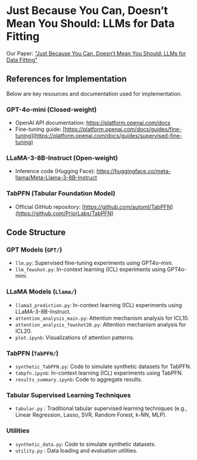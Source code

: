 # Just Because You Can, Doesn’t Mean You Should: LLMs for Data Fitting
Our Paper: ["Just Because You Can, Doesn’t Mean You Should: LLMs for Data Fitting"](https://arxiv.org/abs/2508.19563)


## References for Implementation

Below are key resources and documentation used for implementation.

### GPT-4o-mini (Closed-weight)
- OpenAI API documentation: https://platform.openai.com/docs
- Fine-tuning guide: [https://platform.openai.com/docs/guides/fine-tuning](https://platform.openai.com/docs/guides/supervised-fine-tuning)

### LLaMA-3-8B-Instruct (Open-weight)
- Inference code (Hugging Face): https://huggingface.co/meta-llama/Meta-Llama-3-8B-Instruct

### TabPFN (Tabular Foundation Model)
- Official GitHub repository: [https://github.com/automl/TabPFN](https://github.com/PriorLabs/TabPFN)


## Code Structure

### GPT Models (`GPT/`)
- `llm.py`: Supervised fine-tuning experiments using GPT4o-mini.
- `llm_fewshot.py`: In-context learning (ICL) experiments using GPT4o-mini.

### LLaMA Models (`Llama/`)
- `llama3_prediction.py`: In-context learning (ICL) experiments using LLaMA-3-8B-Instruct.
- `attention_analysis_main.py`: Attention mechanism analysis for ICL10.
- `attention_analysis_fewshot20.py`: Attention mechanism analysis for ICL20.
- `plot.ipynb`: Visualizations of attention patterns.

### TabPFN (`TabPFN/`)
- `synthetic_TabPFN.py`: Code to simulate synthetic datasets for TabPFN.
- `tabpfn.ipynb`: In-context learning (ICL) experiments using TabPFN.
- `results_summary.ipynb`: Code to aggregate results.

### Tabular Supervised Learning Techniques
- `tabular.py` : Traditional tabular supervised learning techniques (e.g., Linear Regression, Lasso, SVR, Random Forest, k-NN, MLP).

### Utilities
- `synthetic_data.py`: Code to simulate synthetic datasets.
- `utility.py` : Data loading and evaluation utilities.


